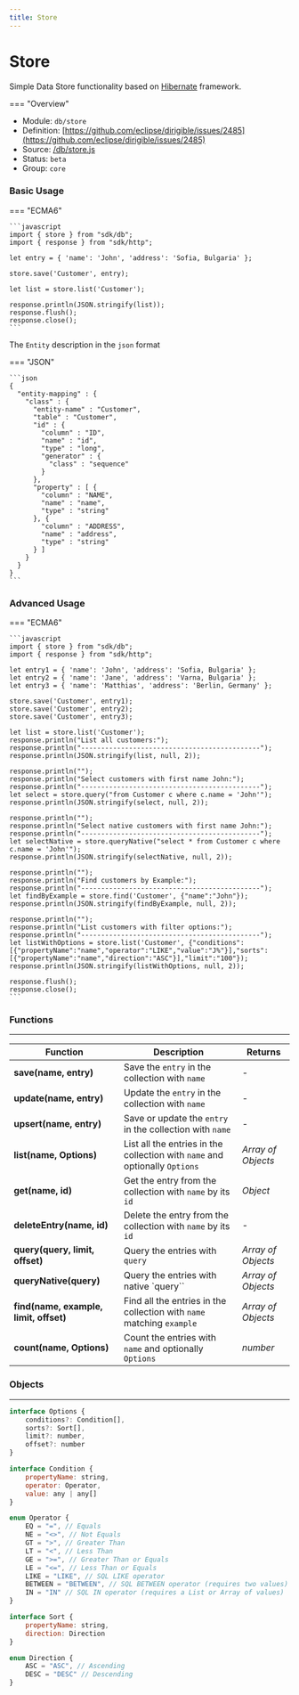 ```yaml
---
title: Store
---
```


Store
===

Simple Data Store functionality based on [Hibernate](https://hibernate.org/) framework.

=== "Overview"
- Module: `db/store`
- Definition: [https://github.com/eclipse/dirigible/issues/2485](https://github.com/eclipse/dirigible/issues/2485)
- Source: [/db/store.js](https://github.com/eclipse/dirigible/blob/master/components/api-database/src/main/resources/META-INF/dirigible/db/store.js)
- Status: `beta`
- Group: `core`


### Basic Usage

=== "ECMA6"

    ```javascript
    import { store } from "sdk/db";
    import { response } from "sdk/http";

    let entry = { 'name': 'John', 'address': 'Sofia, Bulgaria' };

    store.save('Customer', entry);

    let list = store.list('Customer');

    response.println(JSON.stringify(list));
    response.flush();
    response.close();
    ```

<!-- === "CommonJS"

    ```javascript
    const store = require("db/store");
    const response = require("http/response");

    let entry = { 'name': 'John', 'address': 'Sofia, Bulgaria' };

    store.save('Customer', entry);

    let list = store.list('Customer');

    response.println(JSON.stringify(list));
    response.flush();
    response.close();
    ``` -->

The `Entity` description in the `json` format

=== "JSON"

    ```json
    {
      "entity-mapping" : {
        "class" : {
          "entity-name" : "Customer",
          "table" : "Customer",
          "id" : {
            "column" : "ID",
            "name" : "id",
            "type" : "long",
            "generator" : {
              "class" : "sequence"
            }
          },
          "property" : [ {
            "column" : "NAME",
            "name" : "name",
            "type" : "string"
          }, {
            "column" : "ADDRESS",
            "name" : "address",
            "type" : "string"
          } ]
        }
      }
    }
    ```

### Advanced Usage

=== "ECMA6"

    ```javascript
    import { store } from "sdk/db";
    import { response } from "sdk/http";
    
    let entry1 = { 'name': 'John', 'address': 'Sofia, Bulgaria' };
    let entry2 = { 'name': 'Jane', 'address': 'Varna, Bulgaria' };
    let entry3 = { 'name': 'Matthias', 'address': 'Berlin, Germany' };
    
    store.save('Customer', entry1);
    store.save('Customer', entry2);
    store.save('Customer', entry3);
    
    let list = store.list('Customer');
    response.println("List all customers:");
    response.println("---------------------------------------------");
    response.println(JSON.stringify(list, null, 2));
    
    response.println("");
    response.println("Select customers with first name John:");
    response.println("---------------------------------------------");
    let select = store.query("from Customer c where c.name = 'John'");
    response.println(JSON.stringify(select, null, 2));
    
    response.println("");
    response.println("Select native customers with first name John:");
    response.println("---------------------------------------------");
    let selectNative = store.queryNative("select * from Customer c where c.name = 'John'");
    response.println(JSON.stringify(selectNative, null, 2));
    
    response.println("");
    response.println("Find customers by Example:");
    response.println("---------------------------------------------");
    let findByExample = store.find('Customer', {"name":"John"});
    response.println(JSON.stringify(findByExample, null, 2));
    
    response.println("");
    response.println("List customers with filter options:");
    response.println("---------------------------------------------");
    let listWithOptions = store.list('Customer', {"conditions":[{"propertyName":"name","operator":"LIKE","value":"J%"}],"sorts":[{"propertyName":"name","direction":"ASC"}],"limit":"100"});
    response.println(JSON.stringify(listWithOptions, null, 2));
    
    response.flush();
    response.close();
    ```
    



### Functions

---

Function     | Description | Returns
------------ | ----------- | --------
**save(name, entry)**   | Save the `entry` in the collection with `name` | *-*
**update(name, entry)**   | Update the `entry` in the collection with `name` | *-*
**upsert(name, entry)**   | Save or update the `entry` in the collection with `name` | *-*
**list(name, Options)**   | List all the entries in the collection with `name` and optionally `Options` | *Array of Objects*
**get(name, id)**   | Get the entry from the collection with `name` by its `id` | *Object*
**deleteEntry(name, id)**   | Delete the entry from the collection with `name` by its `id` | *-*
**query(query, limit, offset)**   | Query the entries with `query` | *Array of Objects*
**queryNative(query)**   | Query the entries with native `query`` | *Array of Objects*
**find(name, example, limit, offset)**   | Find all the entries in the collection with `name` matching `example` | *Array of Objects*
**count(name, Options)**   | Count the entries with `name` and optionally `Options` | *number*


### Objects

---

```javascript
interface Options {
	conditions?: Condition[],
	sorts?: Sort[],
	limit?: number,
	offset?: number
}

interface Condition {
	propertyName: string,
	operator: Operator,
	value: any | any[]
}

enum Operator {
	EQ = "=", // Equals
	NE = "<>", // Not Equals
	GT = ">", // Greater Than
	LT = "<", // Less Than
	GE = ">=", // Greater Than or Equals
	LE = "<=", // Less Than or Equals
	LIKE = "LIKE", // SQL LIKE operator
	BETWEEN = "BETWEEN", // SQL BETWEEN operator (requires two values)
	IN = "IN" // SQL IN operator (requires a List or Array of values)
}

interface Sort {
	propertyName: string,
	direction: Direction
}

enum Direction {
	ASC = "ASC", // Ascending
	DESC = "DESC" // Descending
}
```
